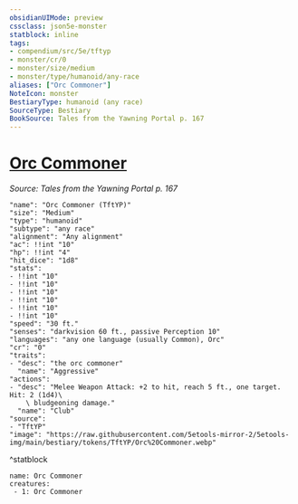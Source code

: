 ```yaml
---
obsidianUIMode: preview
cssclass: json5e-monster
statblock: inline
tags:
- compendium/src/5e/tftyp
- monster/cr/0
- monster/size/medium
- monster/type/humanoid/any-race
aliases: ["Orc Commoner"]
NoteIcon: monster
BestiaryType: humanoid (any race)
SourceType: Bestiary
BookSource: Tales from the Yawning Portal p. 167
---
```

# [Orc Commoner](2-Mechanics\CLI\bestiary\humanoid/orc-commoner-tftyp.md)
*Source: Tales from the Yawning Portal p. 167*  

```statblock
"name": "Orc Commoner (TftYP)"
"size": "Medium"
"type": "humanoid"
"subtype": "any race"
"alignment": "Any alignment"
"ac": !!int "10"
"hp": !!int "4"
"hit_dice": "1d8"
"stats":
- !!int "10"
- !!int "10"
- !!int "10"
- !!int "10"
- !!int "10"
- !!int "10"
"speed": "30 ft."
"senses": "darkvision 60 ft., passive Perception 10"
"languages": "any one language (usually Common), Orc"
"cr": "0"
"traits":
- "desc": "the orc commoner"
  "name": "Aggressive"
"actions":
- "desc": "Melee Weapon Attack: +2 to hit, reach 5 ft., one target. Hit: 2 (1d4)\
    \ bludgeoning damage."
  "name": "Club"
"source":
- "TftYP"
"image": "https://raw.githubusercontent.com/5etools-mirror-2/5etools-img/main/bestiary/tokens/TftYP/Orc%20Commoner.webp"
```
^statblock

```encounter-table
name: Orc Commoner
creatures:
 - 1: Orc Commoner
```